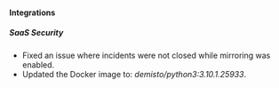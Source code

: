 
#### Integrations
##### SaaS Security
- Fixed an issue where incidents were not closed while mirroring was enabled.
- Updated the Docker image to: *demisto/python3:3.10.1.25933*.

